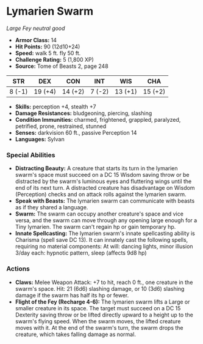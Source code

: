 # Lymarien Swarm

*Large* *Fey* *neutral good*

- **Armor Class:** 14
- **Hit Points:** 90 (12d10+24)
- **Speed:** walk 5 ft. fly 50 ft.
- **Challenge Rating:** 5 (1,800 XP)
- **Source:** Tome of Beasts 2, page 248

| STR | DEX | CON | INT | WIS | CHA |
| --- | --- | --- | --- | --- | --- |
| 8 (-1) | 19 (+4) | 14 (+2) | 7 (-2) | 13 (+1) | 15 (+2) |

- **Skills:** perception +4, stealth +7
- **Damage Resistances:** bludgeoning, piercing, slashing
- **Condition Immunities:** charmed, frightened, grappled, paralyzed, petrified, prone, restrained, stunned
- **Senses:** darkvision 60 ft., passive Perception 14
- **Languages:** Sylvan

### Special Abilities

- **Distracting Beauty:** A creature that starts its turn in the lymarien swarm's space must succeed on a DC 15 Wisdom saving throw or be distracted by the swarm's luminous eyes and fluttering wings until the end of its next turn. A distracted creature has disadvantage on Wisdom (Perception) checks and on attack rolls against the lymarien swarm.
- **Speak with Beasts:** The lymarien swarm can communicate with beasts as if they shared a language.
- **Swarm:** The swarm can occupy another creature's space and vice versa, and the swarm can move through any opening large enough for a Tiny lymarien. The swarm can't regain hp or gain temporary hp.
- **Innate Spellcasting:** The lymarien swarm's innate spellcasting ability is Charisma (spell save DC 13). It can innately cast the following spells, requiring no material components:
At will: dancing lights, minor illusion
3/day each: hypnotic pattern, sleep (affects 9d8 hp)

### Actions

- **Claws:** Melee Weapon Attack: +7 to hit, reach 0 ft., one creature in the swarm's space. Hit: 21 (6d6) slashing damage, or 10 (3d6) slashing damage if the swarm has half its hp or fewer.
- **Flight of the Fey (Recharge 4-6):** The lymarien swarm lifts a Large or smaller creature in its space. The target must succeed on a DC 15 Dexterity saving throw or be lifted directly upward to a height up to the swarm's flying speed. When the swarm moves, the lifted creature moves with it. At the end of the swarm's turn, the swarm drops the creature, which takes falling damage as normal.


